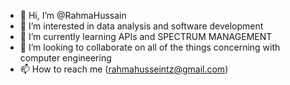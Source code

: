 - 👋 Hi, I’m @RahmaHussain
- 👀 I’m interested in data analysis and software development
- 🌱 I’m currently learning APIs and SPECTRUM MANAGEMENT
- 💞️ I’m looking to collaborate on all of the things concerning with computer engineering
- 📫 How to reach me (rahmahusseintz@gmail.com)

<!---
RahmaHussain/RahmaHussain is a ✨ special ✨ repository because its `README.md` (this file) appears on your GitHub profile.
You can click the Preview link to take a look at your changes.
--->
